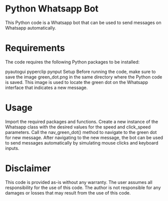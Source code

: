# Python Whatsapp Bot
This Python code is a Whatsapp bot that can be used to send messages on Whatsapp automatically.

# Requirements
The code requires the following Python packages to be installed:

pyautogui
pyperclip
pynput
Setup
Before running the code, make sure to save the image green_dot.png in the same directory where the Python code is saved. This image is used to locate the green dot on the Whatsapp interface that indicates a new message.

# Usage
Import the required packages and functions.
Create a new instance of the Whatsapp class with the desired values for the speed and click_speed parameters.
Call the nav_green_dot() method to navigate to the green dot for new message.
After navigating to the new message, the bot can be used to send messages automatically by simulating mouse clicks and keyboard inputs.
# **Disclaimer**
This code is provided as-is without any warranty. The user assumes all responsibility for the use of this code. The author is not responsible for any damages or losses that may result from the use of this code.
